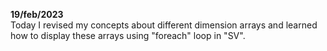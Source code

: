 **19/feb/2023**\
Today I revised my concepts about different dimension arrays and learned how to display these arrays using "foreach" loop in "SV".

